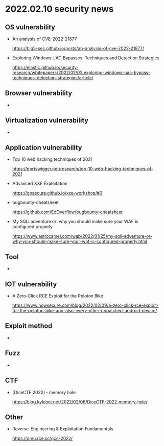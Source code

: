 # 2022.02.10 security news

## OS vulnerability 

* An analysis of CVE-2022-21877

  https://big5-sec.github.io/posts/an-analysis-of-cve-2022-21877/

* Exploring Windows UAC Bypasses: Techniques and Detection Strategies

  https://elastic.github.io/security-research/whitepapers/2022/02/03.exploring-windows-uac-bypass-techniques-detection-strategies/article/

## Browser vulnerability

* 

## Virtualization vulnerability

* 

## Application vulnerability 

* Top 10 web hacking techniques of 2021

  https://portswigger.net/research/top-10-web-hacking-techniques-of-2021

* Advanced XXE Exploitation

  https://gosecure.github.io/xxe-workshop/#0

* bugbounty-cheatsheet

  https://github.com/EdOverflow/bugbounty-cheatsheet

* My SQLi adventure or: why you should make sure your WAF is configured properly

  https://www.astrocamel.com/web/2022/01/25/my-sqli-adventure-or-why-you-should-make-sure-your-waf-is-configured-properly.html

## Tool

* 

## IOT vulnerability 

* A Zero-Click RCE Exploit for the Peloton Bike

  https://www.nowsecure.com/blog/2022/02/09/a-zero-click-rce-exploit-for-the-peloton-bike-and-also-every-other-unpatched-android-device/

## Exploit method

* 

## Fuzz

* 

## CTF

* [DiceCTF 2022] - memory hole

  https://blog.kylebot.net/2022/02/06/DiceCTF-2022-memory-hole/

## Other

* Reverse-Engineering & Exploitation Fundamentals

  https://omu.rce.so/gcc-2022/